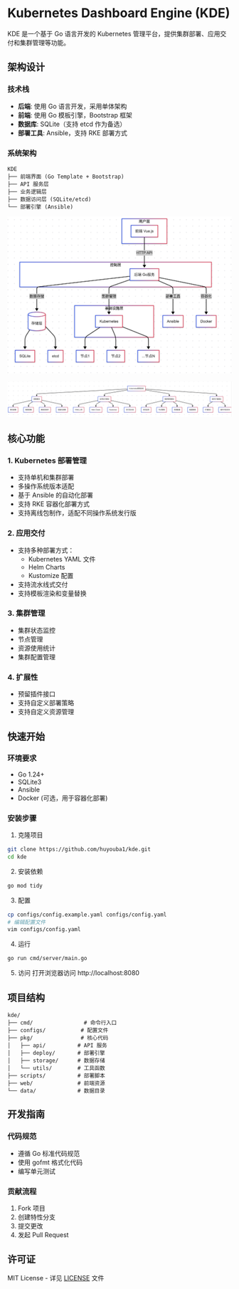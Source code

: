 # Kubernetes Dashboard Engine (KDE)

KDE 是一个基于 Go 语言开发的 Kubernetes 管理平台，提供集群部署、应用交付和集群管理等功能。

## 架构设计

### 技术栈
- **后端**: 使用 Go 语言开发，采用单体架构
- **前端**: 使用 Go 模板引擎，Bootstrap 框架
- **数据库**: SQLite（支持 etcd 作为备选）
- **部署工具**: Ansible，支持 RKE 部署方式

### 系统架构
```
KDE
├── 前端界面 (Go Template + Bootstrap)
├── API 服务层
├── 业务逻辑层
├── 数据访问层 (SQLite/etcd)
└── 部署引擎 (Ansible)
```

![系统架构](images/arch.png)

![功能模块](images/module.png)

## 核心功能

### 1. Kubernetes 部署管理
- 支持单机和集群部署
- 多操作系统版本适配
- 基于 Ansible 的自动化部署
- 支持 RKE 容器化部署方式
- 支持离线包制作，适配不同操作系统发行版

### 2. 应用交付
- 支持多种部署方式：
  - Kubernetes YAML 文件
  - Helm Charts
  - Kustomize 配置
- 支持流水线式交付
- 支持模板渲染和变量替换

### 3. 集群管理
- 集群状态监控
- 节点管理
- 资源使用统计
- 集群配置管理

### 4. 扩展性
- 预留插件接口
- 支持自定义部署策略
- 支持自定义资源管理

## 快速开始

### 环境要求
- Go 1.24+
- SQLite3
- Ansible
- Docker (可选，用于容器化部署)

### 安装步骤
1. 克隆项目
```bash
git clone https://github.com/huyouba1/kde.git
cd kde
```

2. 安装依赖
```bash
go mod tidy
```

3. 配置
```bash
cp configs/config.example.yaml configs/config.yaml
# 编辑配置文件
vim configs/config.yaml
```

4. 运行
```bash
go run cmd/server/main.go
```

5. 访问
打开浏览器访问 http://localhost:8080

## 项目结构
```
kde/
├── cmd/                # 命令行入口
├── configs/           # 配置文件
├── pkg/               # 核心代码
│   ├── api/          # API 服务
│   ├── deploy/       # 部署引擎
│   ├── storage/      # 数据存储
│   └── utils/        # 工具函数
├── scripts/          # 部署脚本
├── web/              # 前端资源
└── data/             # 数据目录
```

## 开发指南

### 代码规范
- 遵循 Go 标准代码规范
- 使用 gofmt 格式化代码
- 编写单元测试

### 贡献流程
1. Fork 项目
2. 创建特性分支
3. 提交更改
4. 发起 Pull Request

## 许可证
MIT License - 详见 [LICENSE](LICENSE) 文件